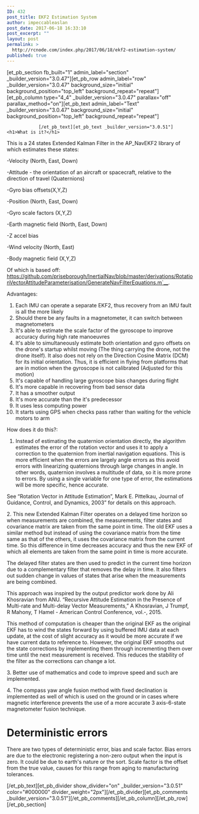 ```yaml
---
ID: 432
post_title: EKF2 Estimation System
author: impeccableaslan
post_date: 2017-06-18 16:33:10
post_excerpt: ""
layout: post
permalink: >
  http://rcnode.com/index.php/2017/06/18/ekf2-estimation-system/
published: true
---
```

[et_pb_section fb_built="1" admin_label="section" _builder_version="3.0.47"][et_pb_row admin_label="row" _builder_version="3.0.47" background_size="initial" background_position="top_left" background_repeat="repeat"][et_pb_column type="4_4" _builder_version="3.0.47" parallax="off" parallax_method="on"][et_pb_text admin_label="Text" _builder_version="3.0.47" background_size="initial" background_position="top_left" background_repeat="repeat"]
					
				[/et_pb_text][et_pb_text _builder_version="3.0.51"]<h1>What is it?</h1>
<p>This is <g class="gr_ gr_84 gr-alert gr_gramm gr_inline_cards gr_run_anim Grammar multiReplace" id="84" data-gr-id="84">a 24 states</g> Extended Kalman Filter in the AP_NavEKF2 library of which estimates these states:</p>
<p>-Velocity (North, East, Down)</p>
<p>-Attitude - the orientation of an aircraft or spacecraft, relative to the direction of travel (Quaternions)</p>
<p>-Gyro bias <g class="gr_ gr_86 gr-alert gr_gramm gr_inline_cards gr_run_anim Style replaceWithoutSep" id="86" data-gr-id="86"><g class="gr_ gr_87 gr-alert gr_gramm gr_inline_cards gr_run_anim Style replaceWithoutSep" id="87" data-gr-id="87">offsets(X,Y,Z)</g></g></p>
<p>-Position (North, East, Down)</p>
<p>-Gyro scale factors <g class="gr_ gr_88 gr-alert gr_gramm gr_inline_cards gr_run_anim Style replaceWithoutSep" id="88" data-gr-id="88"><g class="gr_ gr_89 gr-alert gr_gramm gr_inline_cards gr_run_anim Style replaceWithoutSep" id="89" data-gr-id="89">(X,Y,Z)</g></g></p>
<p>-Earth magnetic field (North, East, Down)</p>
<p>-Z accel bias</p>
<p>-Wind velocity (North, East)</p>
<p>-Body magnetic field <g class="gr_ gr_90 gr-alert gr_gramm gr_inline_cards gr_run_anim Style replaceWithoutSep" id="90" data-gr-id="90"><g class="gr_ gr_91 gr-alert gr_gramm gr_inline_cards gr_run_anim Style replaceWithoutSep" id="91" data-gr-id="91">(X,Y,Z)</g></g></p>
<p></p>
<p>Of which is based off: <a href="https://github.com/priseborough/InertialNav/blob/master/derivations/RotationVectorAttitudeParameterisation/GenerateNavFilterEquations.m%60__">https://github.com/priseborough/InertialNav/blob/master/derivations/RotationVectorAttitudeParameterisation/GenerateNavFilterEquations.m`__</a>.</p>
<p></p>
<p>Advantages:</p>
<ol>
<li>Each IMU can operate a separate EKF2, thus recovery from an IMU fault is all the more likely</li>
<li>Should there be any faults in a magnetometer, it can switch between magnetometers</li>
<li>It's able to estimate the scale factor of the gyroscope to improve accuracy during high rate <g class="gr_ gr_105 gr-alert gr_spell gr_inline_cards gr_run_anim ContextualSpelling multiReplace" id="105" data-gr-id="105">manoeuvres</g></li>
<li>It's able to simultaneously estimate both orientation and gyro offsets on the drone's startup whilst moving (The thing carrying the drone, not the drone itself). It also does not rely on the Direction Cosine Matrix (DCM) for its initial orientation. Thus, it is efficient in flying from platforms that are in motion when the gyroscope is not calibrated (Adjusted for this motion)</li>
<li>It's capable of handling large gyroscope bias changes during flight</li>
<li>It's more capable in recovering from bad sensor data</li>
<li>It has a smoother output</li>
<li>It's more accurate than <g class="gr_ gr_108 gr-alert gr_gramm gr_inline_cards gr_run_anim Grammar only-del replaceWithoutSep" id="108" data-gr-id="108">the <g class="gr_ gr_109 gr-alert gr_spell gr_inline_cards gr_run_anim ContextualSpelling" id="109" data-gr-id="109">it's</g></g> predecessor</li>
<li>It uses less computing power</li>
<li>It starts using GPS when checks pass rather than waiting for the vehicle motors to arm&nbsp;</li>
</ol>
<p>How does it do this?:</p>
<ol>
<li>Instead of estimating the quaternion orientation directly, the algorithm estimates the error of the rotation vector and uses it to apply a correction to the quaternion from inertial navigation equations. This is more efficient when the errors are largely angle errors as this avoid errors with linearizing quaternions through large changes in angle. In other words, quaternion involves a multitude of data, so it is more prone to errors. By using a single variable for one type of error, the estimations will be more specific, hence accurate.</li>
</ol>
<p></p>
<p>See &ldquo;Rotation Vector in Attitude Estimation&rdquo;, Mark E. Pittelkau, Journal of Guidance, Control, and Dynamics, 2003&rdquo; for details on this approach.</p>
<p>2. This new Extended Kalman Filter operates on a delayed time horizon so when measurements are combined, the measurements, filter <g class="gr_ gr_92 gr-alert gr_gramm gr_inline_cards gr_run_anim Punctuation only-ins replaceWithoutSep" id="92" data-gr-id="92">states</g> and covariance matrix are taken from the same point in time. The old EKF uses a similar method but instead of using the covariance matrix from the time same as that of the others, it uses the covariance matrix from the current time. So this difference in time decreases accuracy and thus the new EKF of which all elements are taken from the same point in time is more accurate.</p>
<p>The delayed filter states are then used to predict in the current time horizon due to a complementary filter that removes the delay in time. It also filters out sudden change in values of states that arise when the measurements are being combined.</p>
<p>This approach was inspired by the output predictor work done by Ali Khosravian from ANU. &ldquo;Recursive Attitude Estimation in the Presence of Multi-rate and Multi-delay Vector Measurements,&rdquo; A Khosravian, J <g class="gr_ gr_75 gr-alert gr_spell gr_inline_cards gr_run_anim ContextualSpelling ins-del multiReplace" id="75" data-gr-id="75">Trumpf</g>, R Mahony, T Hamel - American Control Conference, vol.-, 2015.</p>
<p>This method of computation is cheaper than the original EKF as the original EKF has to wind the states forward by using buffered IMU data at each update, at the cost of slight accuracy as it would be more accurate if we have current data to <g class="gr_ gr_96 gr-alert gr_spell gr_inline_cards gr_run_anim ContextualSpelling" id="96" data-gr-id="96">reference</g> to. However, the original EKF smooths out the state corrections by implementing them through incrementing them over time until the next measurement is received. This reduces the stability of the filter as the corrections can change a lot.</p>
<p>3. Better use of mathematics and code to improve speed and such are implemented.</p>
<p>4. The compass yaw angle fusion method with fixed declination is implemented as well of which is used on the ground or in cases where magnetic interference prevents the use of a more accurate 3 axis-6-state magnetometer fusion technique.</p>
<h1></h1>
<h1>Deterministic errors</h1>
<p>There are two types of deterministic error, bias and scale factor. Bias errors are due to the electronic registering a non-zero output when the input is zero. It could be due to earth's nature or the sort. <g class="gr_ gr_288 gr-alert gr_gramm gr_inline_cards gr_run_anim Grammar multiReplace" id="288" data-gr-id="288">Scale</g> factor is the offset from the true value, causes for this range from aging to manufacturing tolerances.</p>[/et_pb_text][et_pb_divider show_divider="on" _builder_version="3.0.51" color="#000000" divider_weight="2px"][/et_pb_divider][et_pb_comments _builder_version="3.0.51"][/et_pb_comments][/et_pb_column][/et_pb_row][/et_pb_section]